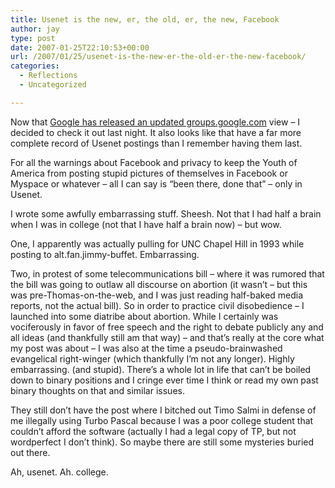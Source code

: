 ```yaml
---
title: Usenet is the new, er, the old, er, the new, Facebook
author: jay
type: post
date: 2007-01-25T22:10:53+00:00
url: /2007/01/25/usenet-is-the-new-er-the-old-er-the-new-facebook/
categories:
  - Reflections
  - Uncategorized

---
```

Now that [Google has released an updated groups.google.com][1] view &#8211; I decided to check it out last night. It also looks like that have a far more complete record of Usenet postings than I remember having them last.

For all the warnings about Facebook and privacy to keep the Youth of America from posting stupid pictures of themselves in Facebook or Myspace or whatever &#8211; all I can say is “been there, done that” &#8211; only in Usenet.

I wrote some awfully embarrassing stuff. Sheesh. Not that I had half a brain when I was in college (not that I have half a brain now) &#8211; but wow.

One, I apparently was actually pulling for UNC Chapel Hill in 1993 while posting to alt.fan.jimmy-buffet. Embarrassing.

Two, in protest of some telecommunications bill &#8211; where it was rumored that the bill was going to outlaw all discourse on abortion (it wasn’t &#8211; but this was pre-Thomas-on-the-web, and I was just reading half-baked media reports, not the actual bill). So in order to practice civil disobedience &#8211; I launched into some diatribe about abortion. While I certainly was vociferously in favor of free speech and the right to debate publicly any and all ideas (and thankfully still am that way) &#8211; and that’s really at the core what my post was about &#8211; I was also at the time a pseudo-brainwashed evangelical right-winger (which thankfully I’m not any longer). Highly embarrassing. (and stupid). There’s a whole lot in life that can’t be boiled down to binary positions and I cringe ever time I think or read my own past binary thoughts on that and similar issues.

They still don’t have the post where I bitched out Timo Salmi in defense of me illegally using Turbo Pascal because I was a poor college student that couldn’t afford the software (actually I had a legal copy of TP, but not wordperfect I don’t think). So maybe there are still some mysteries buried out there.

Ah, usenet. Ah. college.

 [1]: http://googlesystem.blogspot.com/2007/01/new-google-groups-is-out-of-beta.html